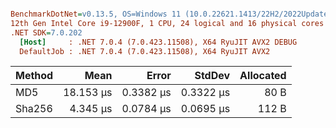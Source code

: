 ``` ini

BenchmarkDotNet=v0.13.5, OS=Windows 11 (10.0.22621.1413/22H2/2022Update/SunValley2)
12th Gen Intel Core i9-12900F, 1 CPU, 24 logical and 16 physical cores
.NET SDK=7.0.202
  [Host]     : .NET 7.0.4 (7.0.423.11508), X64 RyuJIT AVX2 DEBUG
  DefaultJob : .NET 7.0.4 (7.0.423.11508), X64 RyuJIT AVX2


```
| Method |      Mean |     Error |    StdDev | Allocated |
|------- |----------:|----------:|----------:|----------:|
|    MD5 | 18.153 μs | 0.3382 μs | 0.3322 μs |      80 B |
| Sha256 |  4.345 μs | 0.0784 μs | 0.0695 μs |     112 B |
